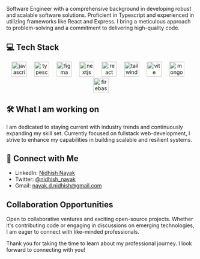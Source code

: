 Software Engineer with a comprehensive background in developing robust and scalable software solutions. Proficient in Typescript and experienced in utilizing frameworks like React and Express. I bring a meticulous approach to problem-solving and a commitment to delivering high-quality code.

<span> <h2> 💻 Tech Stack</h2></span>
<div align="center">
  <img src="https://cdn.jsdelivr.net/gh/devicons/devicon/icons/javascript/javascript-original.svg" height="40" alt="javascript logo"  />
  <img width="12" />
  <img src="https://cdn.jsdelivr.net/gh/devicons/devicon/icons/typescript/typescript-original.svg" height="40" alt="typescript logo"  />
  <img width="12" />
  <img src="https://cdn.jsdelivr.net/gh/devicons/devicon/icons/figma/figma-original.svg" height="40" alt="figma logo"  />
  <img width="12" />
  <img src="https://skillicons.dev/icons?i=nextjs" height="40" alt="nextjs logo"  />
  <img width="12" />
  <img src="https://cdn.jsdelivr.net/gh/devicons/devicon/icons/react/react-original.svg" height="40" alt="react logo"  />
  <img width="12" />
  <img src="https://cdn.simpleicons.org/tailwindcss/06B6D4" height="40" alt="tailwindcss logo"  />
  <img width="12" />
  <img src="https://skillicons.dev/icons?i=vite" height="40" alt="vite logo"  />
  <img width="12" />
  <img src="https://cdn.jsdelivr.net/gh/devicons/devicon/icons/mongodb/mongodb-original.svg" height="40" alt="mongodb logo"  />
  <img width="12" />
  <img src="https://skillicons.dev/icons?i=firebase" height="40" alt="firebase logo"  />
</div>

## 🛠️ What I am working on

I am dedicated to staying current with industry trends and continuously expanding my skill set. Currently focused on fullstack web-development, I strive to enhance my capabilities in building scalable and resilient systems.

## 🔌 Connect with Me

- LinkedIn: [Nidhish Nayak](https://www.linkedin.com/in/nidhishdnayak)
- Twitter: [@nidhish_nayak](https://twitter.com/Nidhish18224246)
- Gmail: [nayak.d.nidhish@gmail.com](mailto:nayak.d.nidhish@gmail.com)

## Collaboration Opportunities

Open to collaborative ventures and exciting open-source projects. Whether it's contributing code or engaging in discussions on emerging technologies, I am eager to connect with like-minded professionals.

Thank you for taking the time to learn about my professional journey. I look forward to connecting with you!
